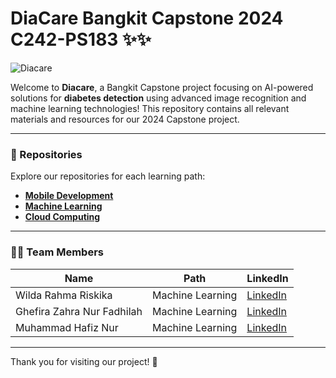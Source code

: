 # DiaCare Bangkit Capstone 2024 C242-PS183 ✨✨

![Diacare](https://link-ke-gambar-anda.com/gambar.png)

Welcome to **Diacare**, a Bangkit Capstone project focusing on AI-powered solutions for **diabetes detection** using advanced image recognition and machine learning technologies! This repository contains all relevant materials and resources for our 2024 Capstone project.

---

### 📂 Repositories
Explore our repositories for each learning path:
- **[Mobile Development](https://github.com/wildarhmrskika/DiaCare_Bangkit_Capstone_2024_C242-PS183/Mobile_Development)**
- **[Machine Learning](https://github.com/wildarhmrskika/DiaCare_Bangkit_Capstone_2024_C242-PS183/Machine_Learning)**
- **[Cloud Computing](https://github.com/wildarhmrskika/DiaCare_Bangkit_Capstone_2024_C242-PS183/Cloud_Computing)**

---

### 👩‍💻 Team Members
| Name                    | Path               | LinkedIn                                 |
|-------------------------|--------------------|------------------------------------------|
| Wilda Rahma Riskika   | Machine Learning   | [LinkedIn](https://www.linkedin.com/in/wildarahmariskika) |
| Ghefira Zahra Nur Fadhilah     | Machine Learning | [LinkedIn](https://www.linkedin.com/in/ghefirazahranurfadhilah/) |
| Muhammad Hafiz Nur         | Machine Learning    | [LinkedIn](https://linkedin.com/in/ridwan) |

---

Thank you for visiting our project! 🚀

